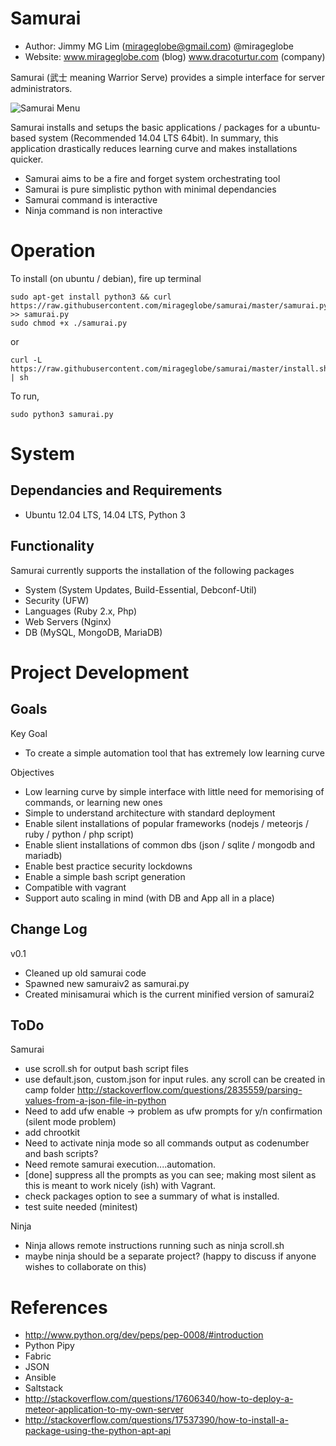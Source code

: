 Samurai
================================================

- Author: Jimmy MG Lim (mirageglobe@gmail.com) @mirageglobe
- Website: www.mirageglobe.com (blog) www.dracoturtur.com (company)

Samurai (武士 meaning Warrior Serve) provides a simple interface for server administrators. 

![Samurai Menu](https://raw.githubusercontent.com/mirageglobe/samurai/master/samuraiscreenshot.png)

Samurai installs and setups the basic applications / packages for a ubuntu-based system (Recommended 14.04 LTS 64bit). In summary, this application drastically reduces learning curve and makes installations quicker.

- Samurai aims to be a fire and forget system orchestrating tool
- Samurai is pure simplistic python with minimal dependancies
- Samurai command is interactive
- Ninja command is non interactive


Operation
================================================

To install (on ubuntu / debian), fire up terminal

	sudo apt-get install python3 && curl https://raw.githubusercontent.com/mirageglobe/samurai/master/samurai.py >> samurai.py
	sudo chmod +x ./samurai.py

or 

	curl -L https://raw.githubusercontent.com/mirageglobe/samurai/master/install.sh | sh

To run,

	sudo python3 samurai.py


System
================================================

Dependancies and Requirements
------------------------------------------------

- Ubuntu 12.04 LTS, 14.04 LTS, Python 3


Functionality
------------------------------------------------
Samurai currently supports the installation of the following packages

- System (System Updates, Build-Essential, Debconf-Util)
- Security (UFW)
- Languages (Ruby 2.x, Php)
- Web Servers (Nginx)
- DB (MySQL, MongoDB, MariaDB)


Project Development
================================================

Goals
------------------------------------------------

Key Goal

- To create a simple automation tool that has extremely low learning curve

Objectives

- Low learning curve by simple interface with little need for memorising of commands, or learning new ones
- Simple to understand architecture with standard deployment
- Enable silent installations of popular frameworks (nodejs / meteorjs / ruby / python / php script)
- Enable slient installations of common dbs (json / sqlite / mongodb and mariadb)
- Enable best practice security lockdowns 
- Enable a simple bash script generation
- Compatible with vagrant
- Support auto scaling in mind (with DB and App all in a place)


Change Log
------------------------------------------------
v0.1
- Cleaned up old samurai code
- Spawned new samuraiv2 as samurai.py
- Created minisamurai which is the current minified version of samurai2 


ToDo
------------------------------------------------

Samurai 

- use scroll.sh for output bash script files
- use default.json, custom.json for input rules. any scroll can be created in camp folder http://stackoverflow.com/questions/2835559/parsing-values-from-a-json-file-in-python
- Need to add ufw enable -> problem as ufw prompts for y/n confirmation (silent mode problem)
- add chrootkit
- Need to activate ninja mode so all commands output as codenumber and bash scripts? 
- Need remote samurai execution....automation. 
- [done] suppress all the prompts as you can see; making most silent as this is meant to work nicely (ish) with Vagrant.
- check packages option to see a summary of what is installed.
- test suite needed (minitest)

Ninja

- Ninja allows remote instructions running such as ninja scroll.sh <remote host>
- maybe ninja should be a separate project? (happy to discuss if anyone wishes to collaborate on this)


References
================================================

- http://www.python.org/dev/peps/pep-0008/#introduction
- Python Pipy
- Fabric
- JSON
- Ansible
- Saltstack
- http://stackoverflow.com/questions/17606340/how-to-deploy-a-meteor-application-to-my-own-server
- http://stackoverflow.com/questions/17537390/how-to-install-a-package-using-the-python-apt-api
